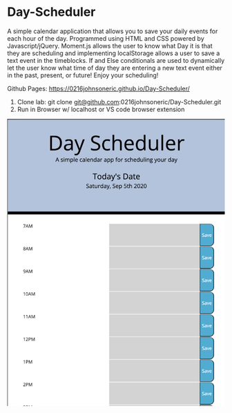 # Day-Scheduler
A simple calendar application that allows you to save your daily events for each hour of the day. Programmed using HTML and CSS powered by Javascript/jQuery.
Moment.js allows the user to know what Day it is that they are scheduling and implementing localStorage allows a user to save a text event in the timeblocks.
If and Else conditionals are used to dynamically let the user know what time of day they are entering a new text event either in the past, present, or future!
Enjoy your scheduling!

Github Pages: https://0216johnsoneric.github.io/Day-Scheduler/

1. Clone lab: git clone git@github.com:0216johnsoneric/Day-Scheduler.git
2. Run in Browser w/ localhost or VS code browser extension

<img src="assets/images/Screen Shot 2020-09-05 at 7.04.43 PM.png">